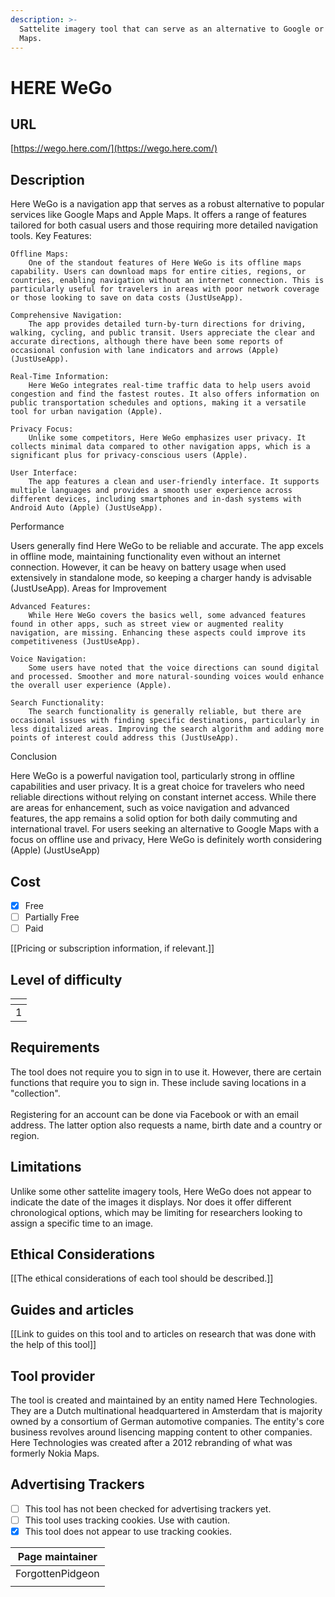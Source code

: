 ```yaml
---
description: >-
  Sattelite imagery tool that can serve as an alternative to Google or Apple
  Maps.
---
```


# HERE WeGo

## URL

[https://wego.here.com/](https://wego.here.com/)

## Description

Here WeGo is a navigation app that serves as a robust alternative to popular services like Google Maps and Apple Maps. It offers a range of features tailored for both casual users and those requiring more detailed navigation tools. Key Features: &#x20;

```
Offline Maps:
    One of the standout features of Here WeGo is its offline maps capability. Users can download maps for entire cities, regions, or countries, enabling navigation without an internet connection. This is particularly useful for travelers in areas with poor network coverage or those looking to save on data costs​ (JustUseApp)​.

Comprehensive Navigation:
    The app provides detailed turn-by-turn directions for driving, walking, cycling, and public transit. Users appreciate the clear and accurate directions, although there have been some reports of occasional confusion with lane indicators and arrows​ (Apple)​​ (JustUseApp)​.

Real-Time Information:
    Here WeGo integrates real-time traffic data to help users avoid congestion and find the fastest routes. It also offers information on public transportation schedules and options, making it a versatile tool for urban navigation​ (Apple)​.

Privacy Focus:
    Unlike some competitors, Here WeGo emphasizes user privacy. It collects minimal data compared to other navigation apps, which is a significant plus for privacy-conscious users​ (Apple)​.

User Interface:
    The app features a clean and user-friendly interface. It supports multiple languages and provides a smooth user experience across different devices, including smartphones and in-dash systems with Android Auto​ (Apple)​​ (JustUseApp)​.
```

Performance

Users generally find Here WeGo to be reliable and accurate. The app excels in offline mode, maintaining functionality even without an internet connection. However, it can be heavy on battery usage when used extensively in standalone mode, so keeping a charger handy is advisable​ (JustUseApp)​. Areas for Improvement

```
Advanced Features:
    While Here WeGo covers the basics well, some advanced features found in other apps, such as street view or augmented reality navigation, are missing. Enhancing these aspects could improve its competitiveness​ (JustUseApp)​.

Voice Navigation:
    Some users have noted that the voice directions can sound digital and processed. Smoother and more natural-sounding voices would enhance the overall user experience​ (Apple)​.

Search Functionality:
    The search functionality is generally reliable, but there are occasional issues with finding specific destinations, particularly in less digitalized areas. Improving the search algorithm and adding more points of interest could address this​ (JustUseApp)​.
```

Conclusion

Here WeGo is a powerful navigation tool, particularly strong in offline capabilities and user privacy. It is a great choice for travelers who need reliable directions without relying on constant internet access. While there are areas for enhancement, such as voice navigation and advanced features, the app remains a solid option for both daily commuting and international travel. For users seeking an alternative to Google Maps with a focus on offline use and privacy, Here WeGo is definitely worth considering​ (Apple)​​ (JustUseApp)

## Cost

* [x] Free
* [ ] Partially Free
* [ ] Paid

\[\[Pricing or subscription information, if relevant.]]

## Level of difficulty

<table><thead><tr><th data-type="rating" data-max="5"></th></tr></thead><tbody><tr><td>1</td></tr></tbody></table>

## Requirements

The tool does not require you to sign in to use it. However, there are certain functions that require you to sign in. These include saving locations in a "collection". \
\
Registering for an account can be done via Facebook or with an email address. The latter option also requests a name, birth date and a country or region.

## Limitations

Unlike some other sattelite imagery tools, Here WeGo does not appear to indicate the date of the images it displays. Nor does it offer different chronological options, which may be limiting for researchers looking to assign a specific time to an image.&#x20;

## Ethical Considerations

\[\[The ethical considerations of each tool should be described.]]

## Guides and articles

\[\[Link to guides on this tool and to articles on research that was done with the help of this tool]]

## Tool provider

The tool is created and maintained by an entity named Here Technologies. They are a Dutch multinational headquartered in Amsterdam that is majority owned by a consortium of German automotive companies. The entity's core business revolves around lisencing mapping content to other companies. Here Technologies was created after a 2012 rebranding of what was formerly Nokia Maps.

## Advertising Trackers

* [ ] This tool has not been checked for advertising trackers yet.
* [ ] This tool uses tracking cookies. Use with caution.
* [x] This tool does not appear to use tracking cookies.

| Page maintainer  |
| ---------------- |
| ForgottenPidgeon |
|                  |
